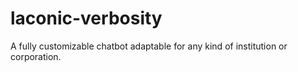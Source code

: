# laconic-verbosity
A fully customizable chatbot adaptable for any kind of institution or corporation.
